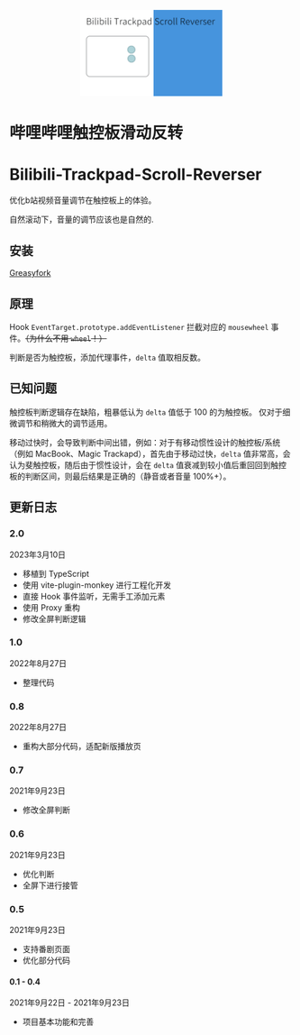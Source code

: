 <p align="center">
  <img  src="./assets/logo.gif" width = "50%">
</p>

# 哔哩哔哩触控板滑动反转
# Bilibili-Trackpad-Scroll-Reverser

优化b站视频音量调节在触控板上的体验。

自然滚动下，音量的调节应该也是自然的.

## 安装

[Greasyfork](https://greasyfork.org/zh-CN/scripts/432783)

## 原理
Hook `EventTarget.prototype.addEventListener` 拦截对应的 `mousewheel` 事件。~~（为什么不用 `wheel`！）~~

判断是否为触控板，添加代理事件，`delta` 值取相反数。

## 已知问题

触控板判断逻辑存在缺陷，粗暴低认为 `delta` 值低于 100 的为触控板。 仅对于细微调节和稍微大的调节适用。

移动过快时，会导致判断中间出错，例如：对于有移动惯性设计的触控板/系统（例如 MacBook、Magic Trackapd），首先由于移动过快，`delta` 值非常高，会认为斐触控板，随后由于惯性设计，会在 `delta` 值衰减到较小值后重回回到触控板的判断区间，则最后结果是正确的（静音或者音量 100%+）。

## 更新日志

### 2.0
2023年3月10日
- 移植到 TypeScript
- 使用 vite-plugin-monkey 进行工程化开发
- 直接 Hook 事件监听，无需手工添加元素
- 使用 Proxy 重构
- 修改全屏判断逻辑

### 1.0	
2022年8月27日	
- 整理代码

### 0.8	
2022年8月27日	
- 重构大部分代码，适配新版播放页

### 0.7
2021年9月23日	
- 修改全屏判断

### 0.6	
2021年9月23日	

- 优化判断 
- 全屏下进行接管

### 0.5	
2021年9月23日	

- 支持番剧页面 
- 优化部分代码

#### 0.1 - 0.4	
2021年9月22日 - 2021年9月23日 

- 项目基本功能和完善

